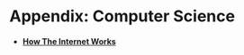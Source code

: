 # Appendix: Computer Science

* #### [How The Internet Works](appendix-01/how-the-internet-works.md)
